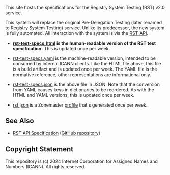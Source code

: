 This site hosts the specifications for the Registry System Testing (RST) v2.0 service.

This system will replace the original Pre-Delegation Testing (later renamed to
Registry System Testing) service. Unlike its predecessor, the new system is
fully automated. All interaction with the system is via the
[RST-API](https://icann.github.io/rst-api-spec).

* **[rst-test-specs.html](rst-test-specs.html)
  is the human-readable version of the RST test specification.** This is updated
  once per week.

* [rst-test-specs.yaml](rst-test-specs.yaml)
  is the machine-readable version, intended to be consumed by internal ICANN
  clients. Like the HTML file above, this file is a build artifact and is
  updated once per week. The YAML file is the normative reference, other
  representations are informational only.

* [rst-test-specs.json](rst-test-specs.json)
  is the above file in JSON. Note that the conversion from YAML causes keys in
  dictionaries to be reordered. As with the HTML and YAML versions, this is
  updated once per week.

* [rst.json](rst.json) is a Zonemaster
  [profile](https://github.com/zonemaster/zonemaster/blob/master/docs/public/configuration/profiles.md)
  that's generated once per week.

## See Also

* [RST API Specification](https://icann.github.io/rst-api-spec) ([GitHub repository](https://github.com/icann/rst-api-spec))

## Copyright Statement

This repository is (c) 2024 Internet Corporation for Assigned Names and Numbers
(ICANN). All rights reserved.
